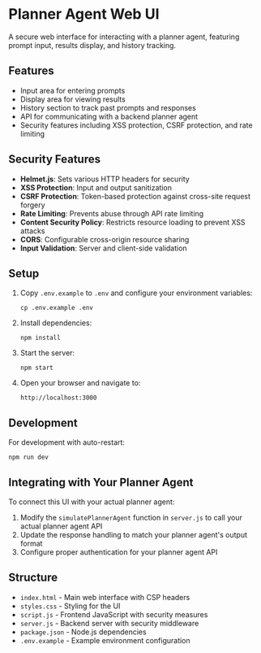 # Planner Agent Web UI

A secure web interface for interacting with a planner agent, featuring prompt input, results display, and history tracking.

## Features

- Input area for entering prompts
- Display area for viewing results
- History section to track past prompts and responses
- API for communicating with a backend planner agent
- Security features including XSS protection, CSRF protection, and rate limiting

## Security Features

- **Helmet.js**: Sets various HTTP headers for security
- **XSS Protection**: Input and output sanitization
- **CSRF Protection**: Token-based protection against cross-site request forgery
- **Rate Limiting**: Prevents abuse through API rate limiting
- **Content Security Policy**: Restricts resource loading to prevent XSS attacks
- **CORS**: Configurable cross-origin resource sharing
- **Input Validation**: Server and client-side validation

## Setup

1. Copy `.env.example` to `.env` and configure your environment variables:
   ```
   cp .env.example .env
   ```

2. Install dependencies:
   ```
   npm install
   ```

3. Start the server:
   ```
   npm start
   ```

4. Open your browser and navigate to:
   ```
   http://localhost:3000
   ```

## Development

For development with auto-restart:
```
npm run dev
```

## Integrating with Your Planner Agent

To connect this UI with your actual planner agent:

1. Modify the `simulatePlannerAgent` function in `server.js` to call your actual planner agent API
2. Update the response handling to match your planner agent's output format
3. Configure proper authentication for your planner agent API

## Structure

- `index.html` - Main web interface with CSP headers
- `styles.css` - Styling for the UI
- `script.js` - Frontend JavaScript with security measures
- `server.js` - Backend server with security middleware
- `package.json` - Node.js dependencies
- `.env.example` - Example environment configuration